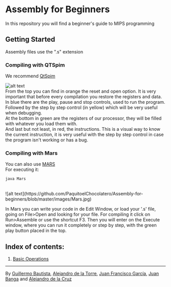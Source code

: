 # Assembly for Beginners
In this repository you will find a beginner's guide to MIPS programming

## Getting Started
Assembly files use the ".s" extension

### Compiling with QTSpim

We recommend [QtSpim](https://sourceforge.net/projects/spimsimulator/files/) <br />

![alt text](https://github.com/PaquitoelChocolatero/Assembly-for-beginners/blob/master/images/Qtspim.jpg)<br />
From the top you can find in orange the reset and open option. It is very important that before every compilation you restore the registers and data.<br />
In blue there are the play, pause and stop controls, used to run the program. Followed by the step by step control (in yellow) which will be very useful when debugging.<br />
At the bottom in green are the registers of our processor, they will be filled with whatever you load them with.<br />
And last but not least, in red, the instructions. This is a visual way to know the current instruction, it is very useful with the step by step control in case the program isn't working or has a bug.<br />

### Compiling with Mars

You can also use [MARS](https://courses.missouristate.edu/KenVollmar/MARS/download.htm)<br />
For executing it:
```
java Mars
```
<br />
![alt text](https://github.com/PaquitoelChocolatero/Assembly-for-beginners/blob/master/images/Mars.jpg)<br />

In Mars you can write your code in de Edit Window, or load your '.s' file, going on File>Open and looking for your file. For compiling it click on Run>Assemble or use the shortcut F3. Then you will enter on the Execute window, where you can run it completely or step by step, with the green play button placed in the top.
<br />

## Index of contents:

1. [Basic Operations](https://github.com/PaquitoelChocolatero/Assembly-for-beginners/blob/master/Basic_operations.s)

<hr>

By [Guillermo Bautista](https://github.com/Fortesque73), [Alejandro de la Torre](https://github.com/Xartrex), [Juan Francisco García](https://github.com/hielo99), [Juan Banga](https://github.com/Juanbanpar) and [Alejandro de la Cruz](https://github.com/PaquitoElChocolatero)
